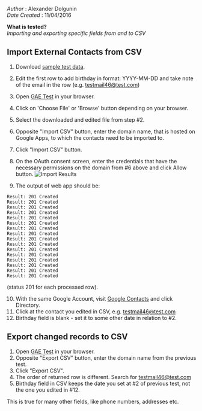 _Author_        : Alexander Dolgunin  
_Date Created_  : 11/04/2016

**What is tested?**  
_Importing and exporting specific fields from and to CSV_

Import External Contacts from CSV
-----
1. Download [sample test data](https://github.com/takbok/shared-contacts-admin/blob/master/testcases/test-data/sample1.csv).
2. Edit the first row to add birthday in format: YYYY-MM-DD and take note of the email in the row (e.g. testmail46@test.com)
3. Open [GAE Test](http://www.gae-test1.com/) in your browser.
4. Click on 'Choose File' or 'Browse' button depending on your browser.
5. Select the downloaded and edited file from step #2.
6. Opposite "Import CSV" button, enter the domain name, that is hosted on Google Apps, to which the contacts need to be imported to.
7. Click "Import CSV" button.
8. On the OAuth consent screen, enter the credentials that have the necessary permissions on the domain from #6 above and click Allow button.
![Import Results](https://raw.githubusercontent.com/takbok/shared-contacts-admin/master/testcases/images/Screenshot-Request%20for%20Permission%20Shared%20Contacts.png)

9. The output of web app should be:
```
Result: 201 Created
Result: 201 Created
Result: 201 Created
Result: 201 Created
Result: 201 Created
Result: 201 Created
Result: 201 Created
Result: 201 Created
Result: 201 Created
Result: 201 Created
Result: 201 Created
Result: 201 Created
Result: 201 Created
Result: 201 Created
Result: 201 Created
Result: 201 Created
```
(status 201 for each processed row).

10. With the same Google Account, visit [Google Contacts](https://www.google.com/contacts/?hl=en#contacts) and click Directory.
11. Click at the contact you edited in CSV, e.g. testmail46@test.com
12. Birthday field is blank - set it to some other date in relation to #2.

Export changed records to CSV
-----
1. Open [GAE Test](http://www.gae-test1.com) in your browser.
2. Opposite "Export CSV" button, enter the domain name from the previous test.
3. Click "Export CSV".
4. The order of returned row is different. Search for testmail46@test.com
5. Birthday field in CSV keeps the date you set at #2 of previous test, not the one you edited in #12.

This is true for many other fields, like phone numbers, addresses etc.
